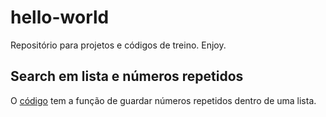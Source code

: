 # hello-world
Repositório para projetos e códigos de treino. Enjoy.


## Search em lista e números repetidos
O [código](https://github.com/lucisou/hello-world/blob/main/n_unico_array2.py) tem a função de guardar números repetidos dentro de uma lista.
